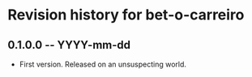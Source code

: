 # Revision history for bet-o-carreiro

## 0.1.0.0 -- YYYY-mm-dd

* First version. Released on an unsuspecting world.

